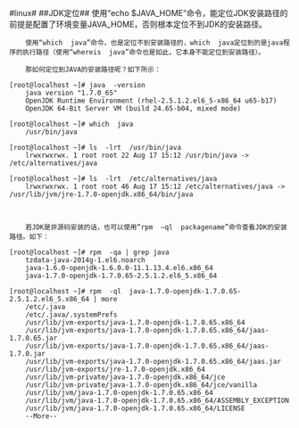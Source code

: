 #linux#
##JDK定位##
	使用“echo  $JAVA_HOME”命令，能定位JDK安装路径的前提是配置了环境变量JAVA_HOME，否则根本定位不到JDK的安装路径。

        使用“which  java”命令，也是定位不到安装路径的，which  java定位到的是java程序的执行路径（使用“whereis  java”命令也是如此，它本身不能定位到安装路径）。

        那如何定位到JAVA的安装路径呢？如下所示：

    [root@localhost ~]# java  -version
        java version "1.7.0_65"
        OpenJDK Runtime Environment (rhel-2.5.1.2.el6_5-x86_64 u65-b17)
        OpenJDK 64-Bit Server VM (build 24.65-b04, mixed mode)
     
    [root@localhost ~]# which  java
        /usr/bin/java
     
    [root@localhost ~]# ls  -lrt  /usr/bin/java
        lrwxrwxrwx. 1 root root 22 Aug 17 15:12 /usr/bin/java -> /etc/alternatives/java
     
    [root@localhost ~]# ls  -lrt  /etc/alternatives/java
        lrwxrwxrwx. 1 root root 46 Aug 17 15:12 /etc/alternatives/java -> /usr/lib/jvm/jre-1.7.0-openjdk.x86_64/bin/java



        若JDK是非源码安装的话，也可以使用“rpm  –ql  packagename”命令查看JDK的安装路径。如下：

    [root@localhost ~]# rpm  -qa | grep java
        tzdata-java-2014g-1.el6.noarch
        java-1.6.0-openjdk-1.6.0.0-11.1.13.4.el6.x86_64
        java-1.7.0-openjdk-1.7.0.65-2.5.1.2.el6_5.x86_64
     
    [root@localhost ~]# rpm  -ql  java-1.7.0-openjdk-1.7.0.65-2.5.1.2.el6_5.x86_64 | more
        /etc/.java
        /etc/.java/.systemPrefs
        /usr/lib/jvm-exports/java-1.7.0-openjdk-1.7.0.65.x86_64
        /usr/lib/jvm-exports/java-1.7.0-openjdk-1.7.0.65.x86_64/jaas-1.7.0.65.jar
        /usr/lib/jvm-exports/java-1.7.0-openjdk-1.7.0.65.x86_64/jaas-1.7.0.jar
        /usr/lib/jvm-exports/java-1.7.0-openjdk-1.7.0.65.x86_64/jaas.jar
        /usr/lib/jvm-exports/jre-1.7.0-openjdk.x86_64
        /usr/lib/jvm-private/java-1.7.0-openjdk.x86_64/jce
        /usr/lib/jvm-private/java-1.7.0-openjdk.x86_64/jce/vanilla
        /usr/lib/jvm/java-1.7.0-openjdk-1.7.0.65.x86_64
        /usr/lib/jvm/java-1.7.0-openjdk-1.7.0.65.x86_64/ASSEMBLY_EXCEPTION
        /usr/lib/jvm/java-1.7.0-openjdk-1.7.0.65.x86_64/LICENSE
        --More--